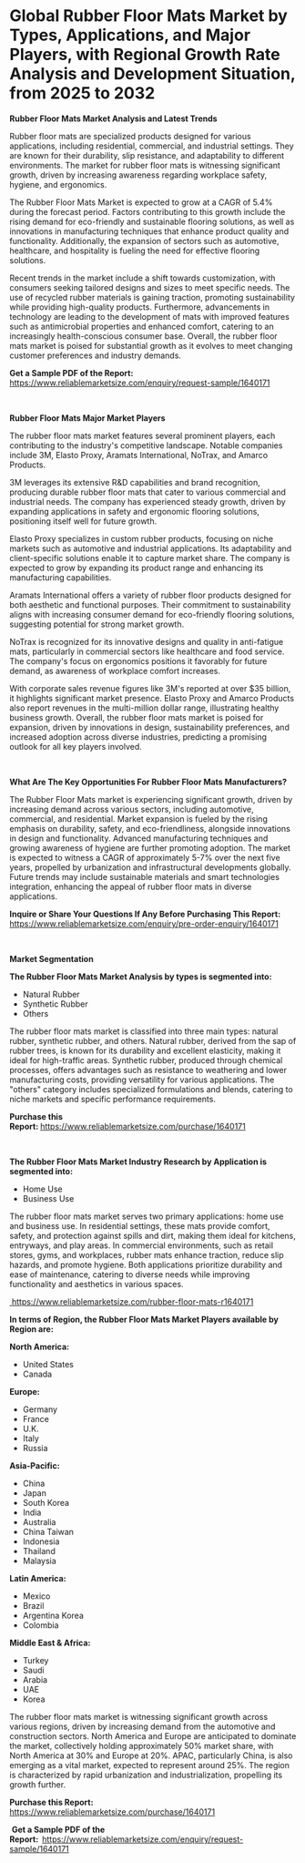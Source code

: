 <p><h1>Global Rubber Floor Mats Market by Types, Applications, and Major Players, with Regional Growth Rate Analysis and Development Situation, from 2025 to 2032</h1></p><p><strong>Rubber Floor Mats Market Analysis and Latest Trends</strong></p>
<p><p>Rubber floor mats are specialized products designed for various applications, including residential, commercial, and industrial settings. They are known for their durability, slip resistance, and adaptability to different environments. The market for rubber floor mats is witnessing significant growth, driven by increasing awareness regarding workplace safety, hygiene, and ergonomics.</p><p>The Rubber Floor Mats Market is expected to grow at a CAGR of 5.4% during the forecast period. Factors contributing to this growth include the rising demand for eco-friendly and sustainable flooring solutions, as well as innovations in manufacturing techniques that enhance product quality and functionality. Additionally, the expansion of sectors such as automotive, healthcare, and hospitality is fueling the need for effective flooring solutions.</p><p>Recent trends in the market include a shift towards customization, with consumers seeking tailored designs and sizes to meet specific needs. The use of recycled rubber materials is gaining traction, promoting sustainability while providing high-quality products. Furthermore, advancements in technology are leading to the development of mats with improved features such as antimicrobial properties and enhanced comfort, catering to an increasingly health-conscious consumer base. Overall, the rubber floor mats market is poised for substantial growth as it evolves to meet changing customer preferences and industry demands.</p></p>
<p><strong>Get a Sample PDF of the Report:&nbsp;</strong> <a href="https://www.reliablemarketsize.com/enquiry/request-sample/1640171?utm_campaign=2317&utm_medium=2&utm_source=Github&utm_content=ia&utm_term=16042025&utm_id=rubber-floor-mats">https://www.reliablemarketsize.com/enquiry/request-sample/1640171</a></p>
<p>&nbsp;</p>
<p><strong>Rubber Floor Mats Major Market Players</strong></p>
<p><p>The rubber floor mats market features several prominent players, each contributing to the industry's competitive landscape. Notable companies include 3M, Elasto Proxy, Aramats International, NoTrax, and Amarco Products. </p><p>3M leverages its extensive R&D capabilities and brand recognition, producing durable rubber floor mats that cater to various commercial and industrial needs. The company has experienced steady growth, driven by expanding applications in safety and ergonomic flooring solutions, positioning itself well for future growth.</p><p>Elasto Proxy specializes in custom rubber products, focusing on niche markets such as automotive and industrial applications. Its adaptability and client-specific solutions enable it to capture market share. The company is expected to grow by expanding its product range and enhancing its manufacturing capabilities.</p><p>Aramats International offers a variety of rubber floor products designed for both aesthetic and functional purposes. Their commitment to sustainability aligns with increasing consumer demand for eco-friendly flooring solutions, suggesting potential for strong market growth.</p><p>NoTrax is recognized for its innovative designs and quality in anti-fatigue mats, particularly in commercial sectors like healthcare and food service. The company's focus on ergonomics positions it favorably for future demand, as awareness of workplace comfort increases.</p><p>With corporate sales revenue figures like 3M's reported at over $35 billion, it highlights significant market presence. Elasto Proxy and Amarco Products also report revenues in the multi-million dollar range, illustrating healthy business growth. Overall, the rubber floor mats market is poised for expansion, driven by innovations in design, sustainability preferences, and increased adoption across diverse industries, predicting a promising outlook for all key players involved.</p></p>
<p>&nbsp;</p>
<p><strong>What Are The Key Opportunities For Rubber Floor Mats Manufacturers?</strong></p>
<p><p>The Rubber Floor Mats market is experiencing significant growth, driven by increasing demand across various sectors, including automotive, commercial, and residential. Market expansion is fueled by the rising emphasis on durability, safety, and eco-friendliness, alongside innovations in design and functionality. Advanced manufacturing techniques and growing awareness of hygiene are further promoting adoption. The market is expected to witness a CAGR of approximately 5-7% over the next five years, propelled by urbanization and infrastructural developments globally. Future trends may include sustainable materials and smart technologies integration, enhancing the appeal of rubber floor mats in diverse applications.</p></p>
<p><strong>Inquire or Share Your Questions If Any Before Purchasing This Report:</strong> <a href="https://www.reliablemarketsize.com/enquiry/pre-order-enquiry/1640171?utm_campaign=2317&utm_medium=2&utm_source=Github&utm_content=ia&utm_term=16042025&utm_id=rubber-floor-mats">https://www.reliablemarketsize.com/enquiry/pre-order-enquiry/1640171</a></p>
<p>&nbsp;</p>
<p><strong>Market Segmentation</strong></p>
<p><strong>The Rubber Floor Mats Market Analysis by types is segmented into:</strong></p>
<p><ul><li>Natural Rubber</li><li>Synthetic Rubber</li><li>Others</li></ul></p>
<p><p>The rubber floor mats market is classified into three main types: natural rubber, synthetic rubber, and others. Natural rubber, derived from the sap of rubber trees, is known for its durability and excellent elasticity, making it ideal for high-traffic areas. Synthetic rubber, produced through chemical processes, offers advantages such as resistance to weathering and lower manufacturing costs, providing versatility for various applications. The "others" category includes specialized formulations and blends, catering to niche markets and specific performance requirements.</p></p>
<p><strong>Purchase this Report:&nbsp;</strong><a href="https://www.reliablemarketsize.com/purchase/1640171?utm_campaign=2317&utm_medium=2&utm_source=Github&utm_content=ia&utm_term=16042025&utm_id=rubber-floor-mats">https://www.reliablemarketsize.com/purchase/1640171</a></p>
<p>&nbsp;</p>
<p><strong>The Rubber Floor Mats Market Industry Research by Application is segmented into:</strong></p>
<p><ul><li>Home Use</li><li>Business Use</li></ul></p>
<p><p>The rubber floor mats market serves two primary applications: home use and business use. In residential settings, these mats provide comfort, safety, and protection against spills and dirt, making them ideal for kitchens, entryways, and play areas. In commercial environments, such as retail stores, gyms, and workplaces, rubber mats enhance traction, reduce slip hazards, and promote hygiene. Both applications prioritize durability and ease of maintenance, catering to diverse needs while improving functionality and aesthetics in various spaces.</p></p>
<p><a href="https://www.reliablemarketsize.com/rubber-floor-mats-r1640171?utm_campaign=2317&utm_medium=2&utm_source=Github&utm_content=ia&utm_term=16042025&utm_id=rubber-floor-mats">&nbsp;https://www.reliablemarketsize.com/rubber-floor-mats-r1640171</a></p>
<p><strong>In terms of Region, the Rubber Floor Mats Market Players available by Region are:</strong></p>
<p>
    <p> <strong> North America: </strong>
        <ul>
            <li>United States</li>
            <li>Canada</li>
        </ul>
        </p> 
    <p> <strong> Europe: </strong>
        <ul>
            <li>Germany</li>
            <li>France</li>
            <li>U.K.</li>
            <li>Italy</li>
            <li>Russia</li>
        </ul>
        </p> 
    <p> <strong> Asia-Pacific: </strong>
        <ul>
            <li>China</li>
            <li>Japan</li>
            <li>South Korea</li>
            <li>India</li>
            <li>Australia</li>
            <li>China Taiwan</li>
            <li>Indonesia</li>
            <li>Thailand</li>
            <li>Malaysia</li>
        </ul>
        </p> 
    <p> <strong> Latin America: </strong>
        <ul>
            <li>Mexico</li>
            <li>Brazil</li>
            <li>Argentina Korea</li>
            <li>Colombia</li>
        </ul>
        </p> 
    <p> <strong> Middle East & Africa: </strong>
        <ul>
            <li>Turkey</li>
            <li>Saudi</li>
            <li>Arabia</li>
            <li>UAE</li>
            <li>Korea</li>
        </ul>
    </p>
    </p>
<p><p>The rubber floor mats market is witnessing significant growth across various regions, driven by increasing demand from the automotive and construction sectors. North America and Europe are anticipated to dominate the market, collectively holding approximately 50% market share, with North America at 30% and Europe at 20%. APAC, particularly China, is also emerging as a vital market, expected to represent around 25%. The region is characterized by rapid urbanization and industrialization, propelling its growth further.</p></p>
<p><strong>Purchase this Report: </strong><a href="https://www.reliablemarketsize.com/purchase/1640171?utm_campaign=2317&utm_medium=2&utm_source=Github&utm_content=ia&utm_term=16042025&utm_id=rubber-floor-mats">https://www.reliablemarketsize.com/purchase/1640171</a></p>
<p>&nbsp;<strong>Get a Sample PDF of the Report:&nbsp;&nbsp;</strong><a href="https://www.reliablemarketsize.com/enquiry/request-sample/1640171?utm_campaign=2317&utm_medium=2&utm_source=Github&utm_content=ia&utm_term=16042025&utm_id=rubber-floor-mats">https://www.reliablemarketsize.com/enquiry/request-sample/1640171</a></p>
<p><strong></strong></p>
<p><p></p><p></p><p></p></p>